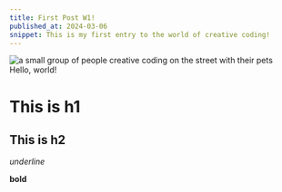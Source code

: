 ```yaml
---
title: First Post W1!
published_at: 2024-03-06
snippet: This is my first entry to the world of creative coding!
---
```


![a small group of people creative coding on the street with their pets](/240306_first_post/glass.png)
Hello, world!

# This is h1

## This is h2

_underline_

**bold**
